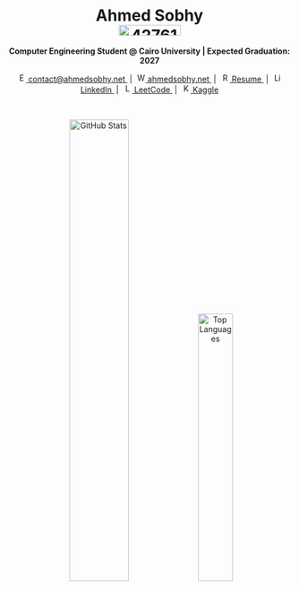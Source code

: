 <h1 align="center">
  Ahmed Sobhy  
  <br/> 
  <img width="111" height="19" alt="427610219-7c73240f-b0bc-40b7-beeb-8a348fe6e6d2" src="https://github.com/user-attachments/assets/f6e8009d-1f2b-459d-82fc-8de6fdfbab09" />
  <br/>
</h1>

<p align="center">
  <strong>Computer Engineering Student @ Cairo University | Expected Graduation: 2027</strong>
</p>

<p align="center">
  <a href="mailto:contact@ahmedsobhy.net" target="_blank">
    <img src="https://github.com/user-attachments/assets/916df1e0-bfc8-421d-ba8c-921e5bd5b9c8" width="16px" alt="Email"/> contact@ahmedsobhy.net
  </a> &nbsp;|&nbsp;
  <a href="https://ahmedsobhy.net" target="_blank">
    <img src="https://cdn-icons-png.flaticon.com/512/841/841364.png" width="16px" alt="Website"/> ahmedsobhy.net
  </a> &nbsp;|&nbsp;
  <a href="https://ahmedsobhy.net/resume" target="_blank">
    <img src="https://github.com/user-attachments/assets/58f454e2-f9eb-4cc5-90a3-c9a5321cd4c6" width="16px" alt="Resume"/> Resume
  </a> &nbsp;|&nbsp;
  <a href="https://linkedin.com/in/ahmed-sobhy-dev" target="_blank">
    <img src="https://cdn.jsdelivr.net/gh/devicons/devicon/icons/linkedin/linkedin-original.svg" width="16px" alt="LinkedIn"/> LinkedIn
  </a> &nbsp;|&nbsp;
  <a href="https://leetcode.com/u/ahmed-sobhy/" target="_blank">
    <img src="https://upload.wikimedia.org/wikipedia/commons/1/19/LeetCode_logo_black.png" width="16px" alt="LeetCode"/> LeetCode
  </a> &nbsp;|&nbsp;
  <a href="https://www.kaggle.com/ahmedsobhy01" target="_blank">
    <img src="https://cdn.jsdelivr.net/gh/devicons/devicon/icons/kaggle/kaggle-original.svg" width="16px" alt="Kaggle"/> Kaggle
  </a>
</p>

<br/>

<p align="center">
  <img src="https://github-readme-stats.vercel.app/api?username=ahmedsobhy01&show_icons=true&hide_border=true&theme=tokyonight" width="46%" alt="GitHub Stats" />
  <img src="https://github-readme-stats.vercel.app/api/top-langs?username=ahmedsobhy01&layout=compact&hide_border=true&theme=tokyonight" width="35%" alt="Top Languages" />
</p>
